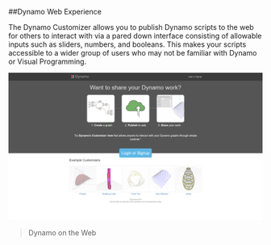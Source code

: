 ##Dynamo Web Experience

The Dynamo Customizer allows you to publish Dynamo scripts to the web for others to interact with via a pared down interface consisting of allowable inputs such as sliders, numbers, and booleans. This makes your scripts accessible to a wider group of users who may not be familiar with Dynamo or Visual Programming.

![](images/Web_01.png)
> Dynamo on the Web


